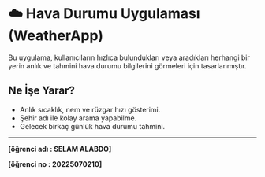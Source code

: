 # ☁️ Hava Durumu Uygulaması (WeatherApp)

Bu uygulama, kullanıcıların hızlıca bulundukları veya aradıkları herhangi bir yerin anlık ve tahmini hava durumu bilgilerini görmeleri için tasarlanmıştır.

## Ne İşe Yarar?

* Anlık sıcaklık, nem ve rüzgar hızı gösterimi.
* Şehir adı ile kolay arama yapabilme.
* Gelecek birkaç günlük hava durumu tahmini.

---





**[öğrenci adı : SELAM ALABDO]**

**[öğrenci no : 20225070210]**

